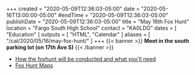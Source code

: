 +++
created = "2020-05-09T12:36:03-05:00"
date = "2020-05-16T13:00:00-05:00"
#endTime = "2020-05-09T12:36:03-05:00"
publishDate = "2020-05-09T12:36:03-05:00"
title = "May 16th Fox Hunt"
location = "Fargo South High School"
contact = "KA0LDG"
dates = [ "Education" ]
outputs = [ "HTML", "Calendar" ]
aliases = [ "/cal/2020/05/16/may-fox-hunt/" ]
+++
{{< banner >}}
**Meet in the south parking lot (on 17th Ave S)**
{{< /banner >}}

* [How the foxhunt will be conducted and what you'll need](https://lists.rrra.org/pipermail/rrra/2020-May/000807.html)
* [Fox Hunt Maps](/s/FSbBRYbnstjGcdw)
